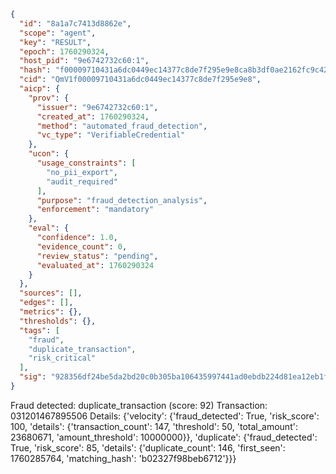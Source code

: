 ```json
{
  "id": "8a1a7c7413d8862e",
  "scope": "agent",
  "key": "RESULT",
  "epoch": 1760290324,
  "host_pid": "9e6742732c60:1",
  "hash": "f00009710431a6dc0449ec14377c8de7f295e9e8ca8b3df0ae2162fc9c428579",
  "cid": "QmV1f00009710431a6dc0449ec14377c8de7f295e9e8",
  "aicp": {
    "prov": {
      "issuer": "9e6742732c60:1",
      "created_at": 1760290324,
      "method": "automated_fraud_detection",
      "vc_type": "VerifiableCredential"
    },
    "ucon": {
      "usage_constraints": [
        "no_pii_export",
        "audit_required"
      ],
      "purpose": "fraud_detection_analysis",
      "enforcement": "mandatory"
    },
    "eval": {
      "confidence": 1.0,
      "evidence_count": 0,
      "review_status": "pending",
      "evaluated_at": 1760290324
    }
  },
  "sources": [],
  "edges": [],
  "metrics": {},
  "thresholds": {},
  "tags": [
    "fraud",
    "duplicate_transaction",
    "risk_critical"
  ],
  "sig": "928356df24be5da2bd20c0b305ba106435997441ad0ebdb224d81ea12eb1f4f5"
}
```

Fraud detected: duplicate_transaction (score: 92)
Transaction: 031201467895506
Details: {'velocity': {'fraud_detected': True, 'risk_score': 100, 'details': {'transaction_count': 147, 'threshold': 50, 'total_amount': 23680671, 'amount_threshold': 10000000}}, 'duplicate': {'fraud_detected': True, 'risk_score': 85, 'details': {'duplicate_count': 146, 'first_seen': 1760285764, 'matching_hash': 'b02327f98beb6712'}}}